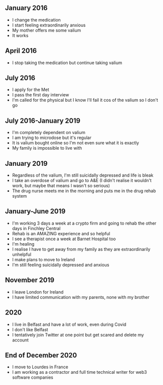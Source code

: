 ## January 2016

- I change the medication
- I start feeling extraordinarily anxious
- My mother offers me some valium
- It works

## April 2016

- I stop taking the medication but continue taking valium

## July 2016

- I apply for the Met
- I pass the first day interview
- I'm called for the physical but I know I'll fail it cos of the valium so I don't go

## July 2016-January 2019

- I'm completely dependent on valium
- I am trying to microdose but it's regular
- It is valium bought online so I'm not even sure what it is exactly
- My family is impossible to live with

## January 2019

- Regardless of the valium, I'm still suicidally depressed and life is bleak
- I take an overdose of valium and go to A&E (I didn't realise it wouldn't work, but maybe that means I wasn't so serious)
- The drug nurse meets me in the morning and puts me in the drug rehab system

## January-June 2019

- I'm working 3 days a week at a crypto firm and going to rehab the other days in Finchley Central
- Rehab is an AMAZING experience and so helpful
- I see a therapist once a week at Barnet Hospital too
- I'm healing
- I realise I have to get away from my family as they are extraordinarily unhelpful
- I make plans to move to Ireland
- I'm still feeling suicidally depressed and anxious

## November 2019

- I leave London for Ireland
- I have limited communication with my parents, none with my brother

## 2020

- I live in Belfast and have a lot of work, even during Covid
- I don't like Belfast
- I tentatively join Twitter at one point but get scared and delete my account

## End of December 2020

- I move to Lourdes in France
- I am working as a contractor and full time technical writer for web3 software companies